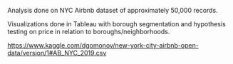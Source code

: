 Analysis done on NYC Airbnb dataset of approximately 50,000 records.

Visualizations done in Tableau with borough segmentation and hypothesis testing on price in relation to boroughs/neighborhoods. 

https://www.kaggle.com/dgomonov/new-york-city-airbnb-open-data/version/1#AB_NYC_2019.csv